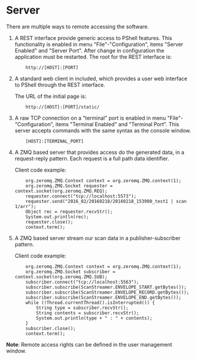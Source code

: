 # Server

There are multiple ways to remote accessing the software.


 1. A REST interface provide generic access to PShell features. 
This functionality is enabled in menu "File"-"Configuration", items "Server Enabled" and "Server Port".
After change in configuration the application must be restarted. 
    The root for the REST interface is:

    ```
        http://[HOST]:[PORT]
    ```

 2. A standard web client in included, which provides a user web interface to PShell through the REST interface.

    The URL of the initial page is:

    ```
        http://[HOST]:[PORT]/static/
    ```

 3. A raw TCP connection on a "terminal" port is enabled in menu "File"-"Configuration", items "Terminal Enabled" and "Terminal Port".
This server accepts commands with the same syntax as the console window.

    ```
        [HOST]:[TERMINAL_PORT]
    ```


 4. A ZMQ based server that provides access do the generated data, in a request-reply pattern. 
Each request is a full path data identifier. 

    Client code example:

    ```
        org.zeromq.ZMQ.Context context = org.zeromq.ZMQ.context(1);
        org.zeromq.ZMQ.Socket requester = context.socket(org.zeromq.ZMQ.REQ);
        requester.connect("tcp://localhost:5573");
        requester.send("2016_02/20160218/20160218_153900_test1 | scan 1/arr");
        Object rec = requester.recvStr();
        System.out.println(rec);       
        requester.close();
        context.term();
    ```

 5. A ZMQ based server stream our scan data in a publisher-subscriber pattern.

    Client code example:

    ```
        org.zeromq.ZMQ.Context context = org.zeromq.ZMQ.context(1);
        org.zeromq.ZMQ.Socket subscriber = context.socket(org.zeromq.ZMQ.SUB);
        subscriber.connect("tcp://localhost:5563");
        subscriber.subscribe(ScanStreamer.ENVELOPE_START.getBytes());
        subscriber.subscribe(ScanStreamer.ENVELOPE_RECORD.getBytes());
        subscriber.subscribe(ScanStreamer.ENVELOPE_END.getBytes());
        while (!Thread.currentThread().isInterrupted()) {
            String type = subscriber.recvStr();
            String contents = subscriber.recvStr();
            System.out.println(type + " : " + contents);
        }
        subscriber.close();
        context.term();
    ```

__Note__: Remote access rights can be defined in  the user management window.



